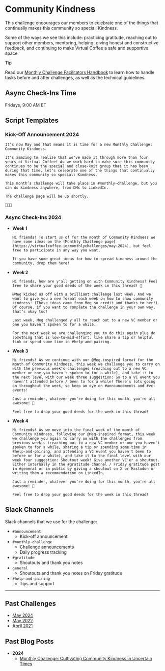 # Community Kindness

This challenge encourages our members to celebrate one of the things that continually makes this community so special: Kindness.

Some of the ways we see this include: practicing gratitude, reaching out to support other members, mentoring, helping, giving honest and constructive feedback, and continuing to make Virtual Coffee a safe and supportive space.

> [!TIP]
> Read our [Monthly Challenge Facilitators Handbook](../facilitators-docs/README.md) to learn how to handle tasks before and after challenges, as well as the technical guidelines.

## Async Check-Ins Time

Fridays, 9:00 AM ET

## Script Templates

### Kick-Off Announcement 2024

```text
It’s now May and that means it is time for a new Monthly Challenge: Community Kindness.

It's amazing to realize that we've made it through more than four years of Virtual Coffee! As we work hard to make sure this community continues to be the special and close-knit group that it has been during that time, let's celebrate one of the things that continually makes this community so special: Kindness.

This month’s challenge will take place in #monthly-challenge, but you can do kindness anywhere, from DMs to LinkedIn.

The challenge page will be up shortly.

💖💖💖
```

### Async Check-Ins 2024

- **Week 1**

  ```text
  Hi friends! To start us of for the month of Community Kindness we have some ideas on the [Monthly Challenge page](https://virtualcoffee.io/monthlychallenges/may-2024), but feel free to participate in any way you want.

  If you have some great ideas for how to spread kindness around the community, drop them here!
  ```

- **Week 2**

  ```text
  Hi friends, how are y'all getting on with Community Kindness? Feel free to share your good deeds of the week in this thread! 💖

  @Meg kicked us off with a brilliant challenge last week. And we want to give you a new format each week on how to show community kindness! (These ideas came from Meg so credit and thanks to her!). Of course, if you want to complete the challenge in your own way, that's okay too!

  Last week, Meg challenged y'all to reach out to a new VC member or one you haven't spoken to for a while.

  For the next week we are challenging you to do this again plus do something that is low-to-mid-effort, like share a tip or helpful link or spend some time in #help-and-pairing.
  ```

- **Week 3**

  ```text
  Hi friends! As we continue with our @Meg-inspired format for the month of Community Kindness, this week we challenge you to carry on with the previous week's challenges (reaching out to a new VC member or one you haven't spoken to for a while), and take it to the next level with our week three suggestion: Go to a VC event you haven't attended before / been to for a while! There's lots going on throughout the week, so keep an eye on #announcements and #vc-events!

  Just a reminder, whatever you're doing for this month, you're all awesome! 💖

  Feel free to drop your good deeds for the week in this thread!
  ```

- **Week 4**

  ```text
  Hi friends! As we move into the final week of the month of Community Kindness, following our @Meg-inspired format, this week we challenge you again to carry on with the challenges from previous week's (reaching out to a new VC member or one you haven't spoken to for a while, sharing a tip or spending some time in #help-and-pairing, and attending a VC event you haven't been to before or for a while), and take it to the final level with our week four suggestion: Shoutout week! Give another VC'er a shoutout. Either internally in the #gratitude channel / Friday gratitude post in #general or in public by giving a shoutout on X or Mastodon or writing them a recommendation on LinkedIn.

  Just a reminder, whatever you're doing for this month, you're all awesome! 💖

  Feel free to drop your good deeds for the week in this thread!
  ```

## Slack Channels

Slack channels that we use for the challenge:

- `#announcement`
  - Kick-off announcement
- `#monthly-challenge`
  - Challenge announcements
  - Daily progress tracking
- `#gratitude`
  - Shoutouts and thank you notes
- `general`
  - Shoutouts and thank you notes on Friday gratitude
- `#help-and-pairing`
  - Tips and support

---

## Past Challenges

- [May 2024](https://virtualcoffee.io/monthlychallenges/may-2024)
- [May 2022](https://virtualcoffee.io/monthlychallenges/may-2022)
- [April 2021](https://virtualcoffee.io/monthlychallenges/apr-2021)

## Past Blog Posts

- **2024**
  - [Monthly Challenge: Cultivating Community Kindness in Uncertain Times](https://dev.to/virtualcoffee/monthly-challenge-cultivating-community-kindness-in-uncertain-times-7n)

